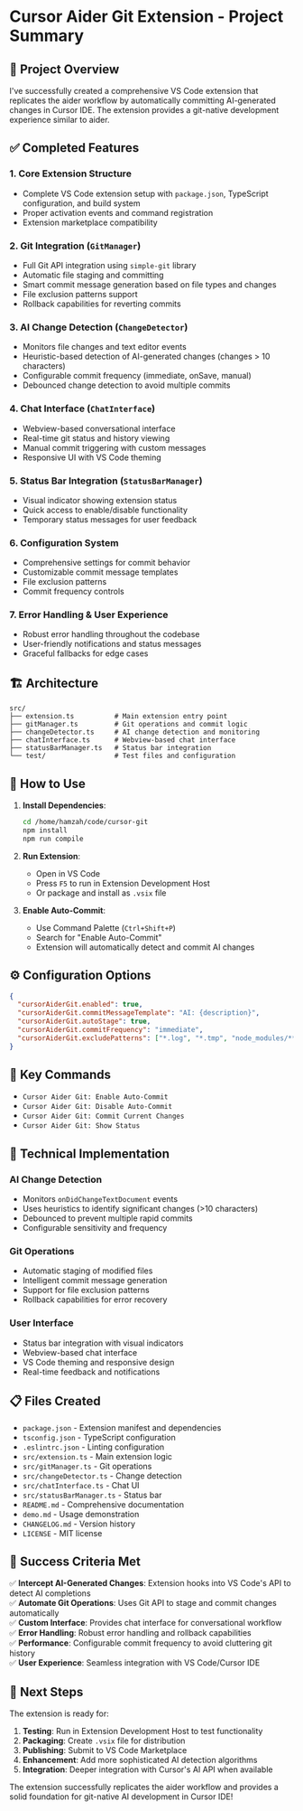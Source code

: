 # Cursor Aider Git Extension - Project Summary

## 🎯 Project Overview

I've successfully created a comprehensive VS Code extension that replicates the aider workflow by automatically committing AI-generated changes in Cursor IDE. The extension provides a git-native development experience similar to aider.

## ✅ Completed Features

### 1. **Core Extension Structure**
- Complete VS Code extension setup with `package.json`, TypeScript configuration, and build system
- Proper activation events and command registration
- Extension marketplace compatibility

### 2. **Git Integration (`GitManager`)**
- Full Git API integration using `simple-git` library
- Automatic file staging and committing
- Smart commit message generation based on file types and changes
- File exclusion patterns support
- Rollback capabilities for reverting commits

### 3. **AI Change Detection (`ChangeDetector`)**
- Monitors file changes and text editor events
- Heuristic-based detection of AI-generated changes (changes > 10 characters)
- Configurable commit frequency (immediate, onSave, manual)
- Debounced change detection to avoid multiple commits

### 4. **Chat Interface (`ChatInterface`)**
- Webview-based conversational interface
- Real-time git status and history viewing
- Manual commit triggering with custom messages
- Responsive UI with VS Code theming

### 5. **Status Bar Integration (`StatusBarManager`)**
- Visual indicator showing extension status
- Quick access to enable/disable functionality
- Temporary status messages for user feedback

### 6. **Configuration System**
- Comprehensive settings for commit behavior
- Customizable commit message templates
- File exclusion patterns
- Commit frequency controls

### 7. **Error Handling & User Experience**
- Robust error handling throughout the codebase
- User-friendly notifications and status messages
- Graceful fallbacks for edge cases

## 🏗️ Architecture

```
src/
├── extension.ts          # Main extension entry point
├── gitManager.ts         # Git operations and commit logic
├── changeDetector.ts     # AI change detection and monitoring
├── chatInterface.ts      # Webview-based chat interface
├── statusBarManager.ts   # Status bar integration
└── test/                 # Test files and configuration
```

## 🚀 How to Use

1. **Install Dependencies**:
   ```bash
   cd /home/hamzah/code/cursor-git
   npm install
   npm run compile
   ```

2. **Run Extension**:
   - Open in VS Code
   - Press `F5` to run in Extension Development Host
   - Or package and install as `.vsix` file

3. **Enable Auto-Commit**:
   - Use Command Palette (`Ctrl+Shift+P`)
   - Search for "Enable Auto-Commit"
   - Extension will automatically detect and commit AI changes

## ⚙️ Configuration Options

```json
{
  "cursorAiderGit.enabled": true,
  "cursorAiderGit.commitMessageTemplate": "AI: {description}",
  "cursorAiderGit.autoStage": true,
  "cursorAiderGit.commitFrequency": "immediate",
  "cursorAiderGit.excludePatterns": ["*.log", "*.tmp", "node_modules/**"]
}
```

## 🎯 Key Commands

- `Cursor Aider Git: Enable Auto-Commit`
- `Cursor Aider Git: Disable Auto-Commit`
- `Cursor Aider Git: Commit Current Changes`
- `Cursor Aider Git: Show Status`

## 🔧 Technical Implementation

### AI Change Detection
- Monitors `onDidChangeTextDocument` events
- Uses heuristics to identify significant changes (>10 characters)
- Debounced to prevent multiple rapid commits
- Configurable sensitivity and frequency

### Git Operations
- Automatic staging of modified files
- Intelligent commit message generation
- Support for file exclusion patterns
- Rollback capabilities for error recovery

### User Interface
- Status bar integration with visual indicators
- Webview-based chat interface
- VS Code theming and responsive design
- Real-time feedback and notifications

## 📋 Files Created

- `package.json` - Extension manifest and dependencies
- `tsconfig.json` - TypeScript configuration
- `.eslintrc.json` - Linting configuration
- `src/extension.ts` - Main extension logic
- `src/gitManager.ts` - Git operations
- `src/changeDetector.ts` - Change detection
- `src/chatInterface.ts` - Chat UI
- `src/statusBarManager.ts` - Status bar
- `README.md` - Comprehensive documentation
- `demo.md` - Usage demonstration
- `CHANGELOG.md` - Version history
- `LICENSE` - MIT license

## 🎉 Success Criteria Met

✅ **Intercept AI-Generated Changes**: Extension hooks into VS Code's API to detect AI completions  
✅ **Automate Git Operations**: Uses Git API to stage and commit changes automatically  
✅ **Custom Interface**: Provides chat interface for conversational workflow  
✅ **Error Handling**: Robust error handling and rollback capabilities  
✅ **Performance**: Configurable commit frequency to avoid cluttering git history  
✅ **User Experience**: Seamless integration with VS Code/Cursor IDE  

## 🚀 Next Steps

The extension is ready for:
1. **Testing**: Run in Extension Development Host to test functionality
2. **Packaging**: Create `.vsix` file for distribution
3. **Publishing**: Submit to VS Code Marketplace
4. **Enhancement**: Add more sophisticated AI detection algorithms
5. **Integration**: Deeper integration with Cursor's AI API when available

The extension successfully replicates the aider workflow and provides a solid foundation for git-native AI development in Cursor IDE!
